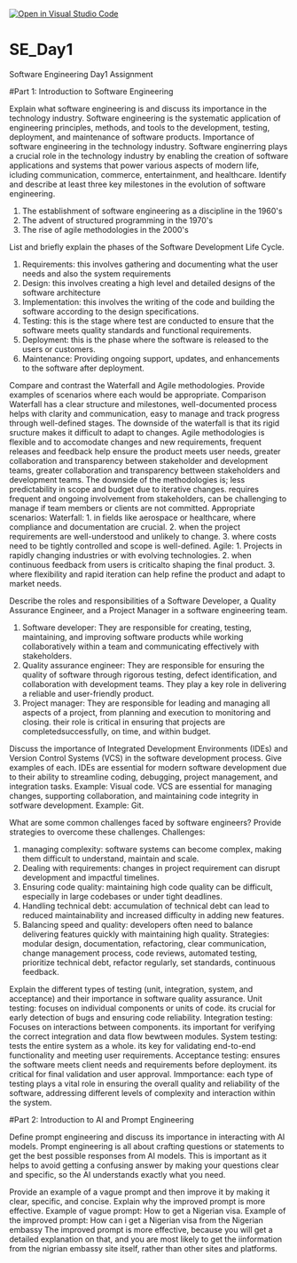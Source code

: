 [![Open in Visual Studio Code](https://classroom.github.com/assets/open-in-vscode-2e0aaae1b6195c2367325f4f02e2d04e9abb55f0b24a779b69b11b9e10269abc.svg)](https://classroom.github.com/online_ide?assignment_repo_id=15576190&assignment_repo_type=AssignmentRepo)
# SE_Day1
Software Engineering Day1 Assignment

#Part 1: Introduction to Software Engineering

Explain what software engineering is and discuss its importance in the technology industry.
Software engineering is the systematic application of engineering principles, methods, and tools to the development, testing, deployment, and maintenance of software products. 
Importance of software engineering in the technology industry.
Software enginerring plays a crucial role in the technology industry by enabling the creation of software applications and systems that power various aspects of modern life, icluding communication, commerce, entertainment, and healthcare.
Identify and describe at least three key milestones in the evolution of software engineering.
1. The establishment of software engineering as a discipline in the 1960's
2. The advent of structured programming in the 1970's
3. The rise of agile methodologies in the 2000's

List and briefly explain the phases of the Software Development Life Cycle.
1. Requirements: this involves gathering and documenting what the user needs and also the system requirements
2. Design: this involves creating a high level and detailed designs of the software architecture
3. Implementation: this involves the writing of the code and building the software according to the design specifications.
4. Testing: this is the stage where test are conducted to ensure that the software meets quality standards and functional requirements.
5. Deployment: this is the phase where the software is released to the users or customers.
6. Maintenance: Providing ongoing support, updates, and enhancements to the software after deployment.

Compare and contrast the Waterfall and Agile methodologies. Provide examples of scenarios where each would be appropriate.
Comparison
Waterfall has a clear structure and milestones, well-documented process helps with clarity and communication, easy to manage and track progress through well-defined stages. The downside of the waterfall is that its rigid sructure makes it difficult to adapt to changes.
Agile methodologies is flexible and to accomodate changes and new requirements, frequent releases and feedback help ensure the product meets user needs, greater collaboration and transparency between stakeholder and development teams, greater collaboration and transparency bettween stakeholders and development teams. The downside of the methodologies is; less predictability in scope and budget due to iterative changes. requires frequent and ongoing involvement from stakeholders, can be challenging to manage if team members or clients are not committed.
Appropriate scenarios:
Waterfall: 1. in fields like aerospace or healthcare, where compliance and documentation are crucial. 2. when the project requirements are well-understood and unlikely to change. 3. where costs need to be tightly controlled and scope is well-defined.
Agile: 1. Projects in rapidly changing industries or with evolving technologies. 2. when continuous feedback from users is criticalto shaping the final product. 3. where flexibility and rapid iteration can help refine the product and adapt to market needs.

Describe the roles and responsibilities of a Software Developer, a Quality Assurance Engineer, and a Project Manager in a software engineering team.
1. Software developer: They are responsible for creating, testing, maintaining, and improving software products while working collaboratively within a team and communicating effectively with stakeholders.
2. Quality assurance engineer: They are responsible for ensuring the quality of software through rigorous testing, defect identification, and collaboration with development teams. They play a key role in delivering a reliable and user-friendly product.
3. Project manager: They are responsible for leading and managing all aspects of a project, from planning and execution to monitoring and closing. their role is critical in ensuring that projects are completedsuccessfully, on time, and within budget.

Discuss the importance of Integrated Development Environments (IDEs) and Version Control Systems (VCS) in the software development process. Give examples of each.
IDEs are essential for modern software development due to their ability to streamline coding, debugging, project management, and integration tasks. Example: Visual code.
VCS are essential for managing changes, supporting collaboration, and maintaining code integrity in sotfware development. Example: Git.

What are some common challenges faced by software engineers? Provide strategies to overcome these challenges.
Challenges:
1. managing complexity: software systems can become complex, making them difficult to understand, maintain and scale.
2. Dealing with requirements: changes in project requirement can disrupt development and impactful timelines.
3. Ensuring code quality: maintaining high code quality can be difficult, especially in large codebases or under tight deadlines.
4. Handling technical debt: accumulation of technical debt can lead to reduced maintainability and increased difficulty in adding new features.
5. Balancing speed and quality: developers often need to balance delivering features quickly with maintaining high quality.
Strategies:
modular design, documentation, refactoring, clear communication, change management process, code reviews, automated testing, prioritize technical debt, refactor regularly, set standards, continuous feedback.

Explain the different types of testing (unit, integration, system, and acceptance) and their importance in software quality assurance.
Unit testing: focuses on individual components or units of code. its crucial for early detection of bugs and ensuring code reliability.
Integration testing: Focuses on interactions between components. its important for verifying the correct integration and data flow bewtween modules.
System testing: tests the entire system as a whole. its key for validating end-to-end functionality and meeting user requirements.
Acceptance testing: ensures the software meets client needs and requirements before deployment. its critical for final validation and user approval.
Immportance: each type of testing plays a vital role in ensuring the overall quality and reliability of the software, addressing different levels of complexity and interaction within the system.

#Part 2: Introduction to AI and Prompt Engineering


Define prompt engineering and discuss its importance in interacting with AI models.
Prompt engineering is all about crafting questions or statements to get the best possible responses from AI models. This is important as it helps to avoid  getting a confusing answer by making your questions clear and specific, so the AI understands exactly what you need.

Provide an example of a vague prompt and then improve it by making it clear, specific, and concise. Explain why the improved prompt is more effective.
Example of vague prompt: How to get a Nigerian visa.
Example of the improved prompt: How can i get a Nigerian visa from the Nigerian embassy
The improved prompt is more effective, because you will get a detailed explanation on that, and you are most likely to get the iinformation from the nigrian embassy site itself, rather than other sites and platforms.
